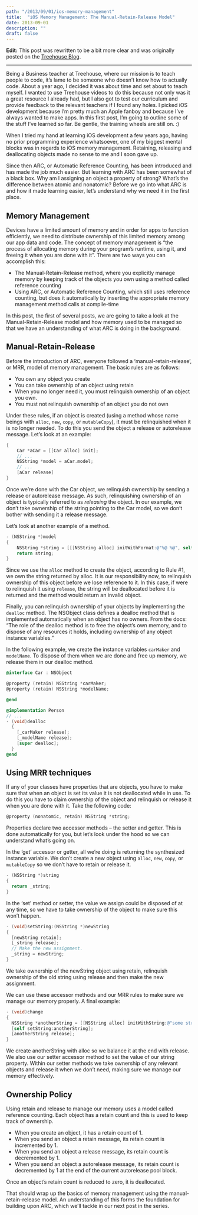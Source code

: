 ```yaml
---
path: "/2013/09/01/ios-memory-management"
title:  "iOS Memory Management: The Manual-Retain-Release Model"
date: 2013-09-01
description: ""
draft: false
---
```


**Edit:** This post was rewritten to be a bit more clear and was
originally posted on the [Treehouse
Blog](http://blog.teamtreehouse.com/ios-memory-management-part-1).

____

Being a Business teacher at Treehouse, where our mission is to teach
people to code, it’s lame to be someone who doesn’t know how to actually
code. About a year ago, I decided it was about time and set about to
teach myself. I wanted to use Treehouse videos to do this because not
only was it a great resource I already had, but I also got to test our
curriculum and provide feedback to the relevant teachers if I found any
holes. I picked iOS development because I’m pretty much an Apple fanboy
and because I’ve always wanted to make apps. In this first post, I’m
going to outline some of the stuff I’ve learned so far. Be gentle, the
training wheels are still on. :)

When I tried my hand at learning iOS development a few years ago, having
no prior programming experience whatsoever, one of my biggest mental
blocks was in regards to iOS memory management. Retaining, releasing and
deallocating objects made no sense to me and I soon gave up.

Since then ARC, or Automatic Reference Counting, has been introduced and
has made the job much easier. But learning with ARC has been somewhat of
a black box. Why am I assigning an object a property of strong? What’s
the difference between atomic and nonatomic? Before we go into what ARC
is and how it made learning easier, let’s understand why we need it in
the first place.

## Memory Management

Devices have a limited amount of memory and in order for apps to
function efficiently, we need to distribute ownership of this limited
memory among our app data and code. The concept of memory management is
“the process of allocating memory during your program’s runtime, using
it, and freeing it when you are done with it”. There are two ways you
can accomplish this:

-   The Manual-Retain-Release method, where you explicitly manage memory
    by keeping track of the objects you own using a method called
    reference counting
-   Using ARC, or Automatic Reference Counting, which still uses
    reference counting, but does it automatically by inserting the
    appropriate memory management method calls at compile-time

In this post, the first of several posts, we are going to take a look at
the Manual-Retain-Release model and how memory used to be managed so
that we have an understanding of what ARC is doing in the background.

Manual-Retain-Release
---------------------

Before the introduction of ARC, everyone followed a
‘manual-retain-release’, or MRR, model of memory management. The basic
rules are as follows:

-   You own any object you create
-   You can take ownership of an object using retain
-   When you no longer need it, you must relinquish ownership of an
    object you own.
-   You must not relinquish ownership of an object you do not own

Under these rules, if an object is created (using a method whose name
beings with `alloc`, `new`, `copy`, or `mutableCopy`), it must be
relinquished when it is no longer needed. To do this you send the object
a release or autorelease message. Let’s look at an example:

```objectivec
{
    Car *aCar = [[Car alloc] init];
    // ...
    NSString *model = aCar.model;
    // ...
    [aCar release]
}
```

Once we’re done with the Car object, we relinquish ownership by sending
a release or autorelease message. As such, relinquishing ownership of an
object is typically referred to as *releasing* the object. In our
example, we don’t take ownership of the string pointing to the Car
model, so we don’t bother with sending it a release message.

Let’s look at another example of a method.

```objectivec
- (NSString *)model
{
    NSString *string = [[[NSString alloc] initWithFormat:@"%@ %@", self.carMaker, self.modelName] autorelease];
    return string;
}
```

Since we use the `alloc` method to create the object, according to Rule
\#1, we own the string returned by alloc. It is our responsibility now,
to relinquish ownership of this object before we lose reference to it.
In this case, if were to relinquish it using `release`, the string will
be deallocated before it is returned and the method would return an
invalid object.

Finally, you can relinquish ownership of your objects by implementing
the `dealloc` method. The NSObject class defines a dealloc method that
is implemented automatically when an object has no owners. From the
docs: “The role of the dealloc method is to free the object’s own
memory, and to dispose of any resources it holds, including ownership of
any object instance variables.”

In the following example, we create the instance variables `carMaker`
and `modelName`. To dispose of them when we are done and free up memory,
we release them in our dealloc method.

```objectivec
@interface Car : NSObject

@property (retain) NSString *carMaker;
@property (retain) NSString *modelName;

@end

@implementation Person
// ...
- (void)dealloc
  {
    [_carMaker release];
    [_modelName release];
    [super dealloc];
  }
@end
```

Using MRR techniques
--------------------

If any of your classes have properties that are objects, you have to
make sure that when an object is set its value it is not deallocated
while in use. To do this you have to claim ownership of the object and
relinquish or release it when you are done with it. Take the following
code:

```objectivec
@property (nonatomic, retain) NSString *string;
```

Properties declare two accessor methods – the setter and getter. This is
done automatically for you, but let’s look under the hood so we can
understand what’s going on.

In the ‘get’ accessor or getter, all we’re doing is returning the
synthesized instance variable. We don’t create a new object using
`alloc`, `new`, `copy`, or `mutableCopy` so we don’t have to retain or
release it.

```objectivec
- (NSString *)string
{
  return _string;
}
```

In the ‘set’ method or setter, the value we assign could be disposed of
at any time, so we have to take ownership of the object to make sure
this won’t happen.

```objectivec
- (void)setString:(NSString *)newString
{
  [newString retain];
  [_string release];
  // Make the new assignment.
  _string = newString;
}
```

We take ownership of the newString object using retain, relinquish
ownership of the old string using release and then make the new
assignment.

We can use these accessor methods and our MRR rules to make sure we
manage our memory properly. A final example:

```objectivec
- (void)change
{
  NSString *anotherString = [[NSString alloc] initWithString:@"some string"];
  [self setString:anotherString];
  [anotherString release];
}
```

We create anotherString with alloc so we balance it at the end with
release. We also use our setter accessor method to set the value of our
string property. Within our setter methods we take ownership of any
relevant objects and release it when we don’t need, making sure we
manage our memory effectively.

Ownership Policy
----------------

Using retain and release to manage our memory uses a model called
reference counting. Each object has a retain count and this is used to
keep track of ownership.

-   When you create an object, it has a retain count of 1.
-   When you send an object a retain message, its retain count is
    incremented by 1.
-   When you send an object a release message, its retain count is
    decremented by 1.
-   When you send an object a autorelease message, its retain count is
    decremented by 1 at the end of the current autorelease pool block.

Once an object’s retain count is reduced to zero, it is deallocated.

That should wrap up the basics of memory management using the
manual-retain-release model. An understanding of this forms the
foundation for building upon ARC, which we’ll tackle in our next post in
the series.